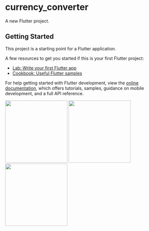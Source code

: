 # currency_converter

A new Flutter project.

## Getting Started

This project is a starting point for a Flutter application.

A few resources to get you started if this is your first Flutter project:

- [Lab: Write your first Flutter app](https://docs.flutter.dev/get-started/codelab)
- [Cookbook: Useful Flutter samples](https://docs.flutter.dev/cookbook)

For help getting started with Flutter development, view the
[online documentation](https://docs.flutter.dev/), which offers tutorials,
samples, guidance on mobile development, and a full API reference.


<img src="https://github.com/Nency-Shekhaliya/currency_converter2/assets/123537483/faa69a25-0f8d-4951-b280-4a75fe371e3b"  width="200px">
<img src="https://github.com/Nency-Shekhaliya/currency_converter2/assets/123537483/2aa69c10-8fd3-4ee5-abb6-a74624f768ce" width="200px">
<img src="https://github.com/Nency-Shekhaliya/currency_converter2/assets/123537483/1c27cb7b-18df-4e2d-9fee-2e7556b7f5cd"  width="200px">



